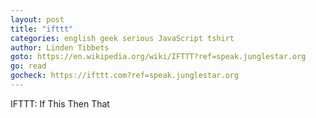 ```yaml
---
layout: post
title: "ifttt"
categories: english geek serious JavaScript tshirt
author: Linden Tibbets
goto: https://en.wikipedia.org/wiki/IFTTT?ref=speak.junglestar.org
go: read
gocheck: https://ifttt.com?ref=speak.junglestar.org
---
```

IFTTT: If This Then That
